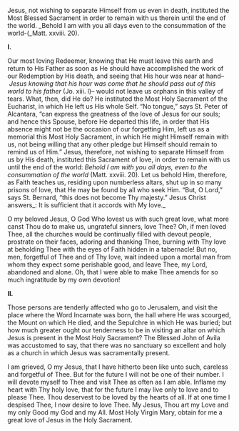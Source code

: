 
Jesus, not wishing to separate Himself from us even in death, instituted the Most Blessed Sacrament in order to remain with us therein until the end of the world. _Behold I am with you all days even to the consummation of the world-(_Matt. xxviii. 20).

**I.**

Our most loving Redeemer, knowing that He must leave this earth and return to His Father as soon as He should have accomplished the work of our Redemption by His death, and seeing that His hour was near at hand– _Jesus knowing that his hour was come that he should pass out of this world to his father_ (Jo. xiii. l)– would not leave us orphans in this valley of tears. What, then, did He do? He instituted the Most Holy Sacrament of the Eucharist, in which He left us His whole Self. “No tongue,” says St. Peter of Alcantara, “can express the greatness of the love of Jesus for our souls; and hence this Spouse, before He departed this life, in order that His absence might not be the occasion of our forgetting Him, left us as a memorial this Most Holy Sacrament, in which He might Himself remain with us, not being willing that any other pledge but Himself should remain to remind us of Him.” Jesus, therefore, not wishing to separate Himself from us by His death, instituted this Sacrament of love, in order to remain with us until the end of the world: _Behold I am with you all days, even to the consummation of the world_ (Matt. xxviii. 20). Let us behold Him, therefore, as Faith teaches us, residing upon numberless altars, shut up in so many prisons of love, that He may be found by all who seek Him. “But, O Lord,” says St. Bernard, “this does not become Thy majesty.” Jesus Christ answers_: It is sufficient that it accords with My love._

O my beloved Jesus, O God Who lovest us with such great love, what more canst Thou do to make us, ungrateful sinners, love Thee? Oh, if men loved Thee, all the churches would be continually filled with devout people, prostrate on their faces, adoring and thanking Thee, burning with Thy love at beholding Thee with the eyes of Faith hidden in a tabernacle! But no, men, forgetful of Thee and of Thy love, wait indeed upon a mortal man from whom they expect some perishable good, and leave Thee, my Lord, abandoned and alone. Oh, that I were able to make Thee amends for so much ingratitude by my own devotion!

**II.**

Those persons are tenderly affected who go to Jerusalem, and visit the place where the Word Incarnate was born, the hall where He was scourged, the Mount on which He died, and the Sepulchre in which He was buried; but how much greater ought our tenderness to be in visiting an altar on which Jesus is present in the Most Holy Sacrament? The Blessed John of Avila was accustomed to say, that there was no sanctuary so excellent and holy as a church in which Jesus was sacramentally present.

I am grieved, O my Jesus, that I have hitherto been like unto such, careless and forgetful of Thee. But for the future I will not be one of their number. I will devote myself to Thee and visit Thee as often as I am able. Inflame my heart with Thy holy love, that for the future I may live only to love and to please Thee. Thou deservest to be loved by the hearts of all. If at one time I despised Thee, I now desire to love Thee. My Jesus, Thou art my Love and my only Good my God and my All. Most Holy Virgin Mary, obtain for me a great love of Jesus in the Holy Sacrament.

